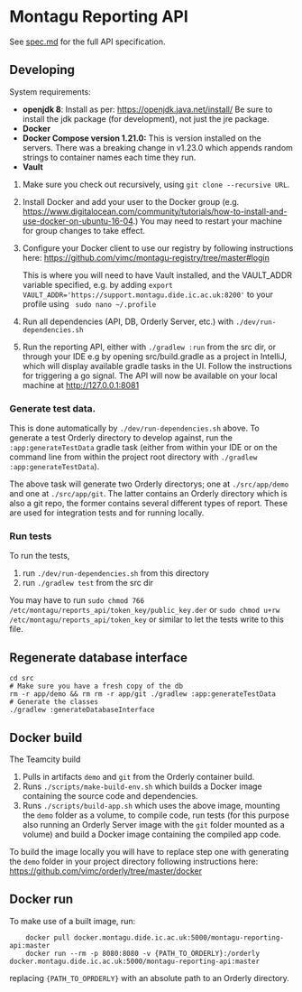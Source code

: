 # Montagu Reporting API

See [spec.md](/src/app/src/test/resources/spec/spec.md) for the full API specification.

## Developing
System requirements:
* **openjdk 8**: Install as per: https://openjdk.java.net/install/ Be sure to install the jdk package 
(for  development), not just the jre package.
* **Docker**
* **Docker Compose version 1.21.0:** This is version installed on the servers. There was a breaking change in 
v1.23.0 which appends random strings to container names each time they run.
* **Vault**

1. Make sure you check out recursively, using `git clone --recursive URL`.
2. Install Docker and add your user to the Docker group 
   (e.g. https://www.digitalocean.com/community/tutorials/how-to-install-and-use-docker-on-ubuntu-16-04.) 
   You may need to restart your machine for group changes to take effect.
3. Configure your Docker client to use our registry by following instructions 
   here: https://github.com/vimc/montagu-registry/tree/master#login 
   
   This is where you will need to have Vault 
   installed, and the VAULT_ADDR variable specified, e.g. by adding 
   `export VAULT_ADDR='https://support.montagu.dide.ic.ac.uk:8200'` to your profile using ` sudo nano ~/.profile` 
4. Run all dependencies (API, DB, Orderly Server, etc.) with 
   `./dev/run-dependencies.sh`
5. Run the reporting API, either with `./gradlew :run` from the src dir, or through your IDE e.g by opening src/build.gradle as a 
   project in IntelliJ, which will display available gradle tasks in the UI. Follow the instructions for triggering a
   go signal. The API will now be available on your local machine at http://127.0.0.1:8081
 

### Generate test data.  
This is done automatically by `./dev/run-dependencies.sh` above. To generate a test
Orderly directory to develop against, run the `:app:generateTestData` gradle
task (either from within your IDE or on the command line from within the project
root directory with `./gradlew :app:generateTestData`).

The above task will generate two Orderly directorys; one at `./src/app/demo`
and one at `./src/app/git`. The latter contains an Orderly directory which is
also a git repo, the former contains several different types of report. These
are used for integration tests and for running locally.

### Run tests
To run the tests, 
1. run `./dev/run-dependencies.sh` from this directory
2. run `./gradlew test` from the src dir

You may have to run `sudo chmod 766 /etc/montagu/reports_api/token_key/public_key.der`
or `sudo chmod u+rw /etc/montagu/reports_api/token_key` or similar to let the tests write to this file.

## Regenerate database interface
```
cd src
# Make sure you have a fresh copy of the db
rm -r app/demo && rm rm -r app/git ./gradlew :app:generateTestData
# Generate the classes
./gradlew :generateDatabaseInterface
```

## Docker build
The Teamcity build
1. Pulls in artifacts `demo` and `git` from the Orderly container build.
2. Runs `./scripts/make-build-env.sh` which builds a Docker image containing the source code and dependencies.
3. Runs `./scripts/build-app.sh` which uses the above image, mounting the `demo` folder as a volume, to compile code, run tests (for this purpose also running an Orderly Server image with the `git` folder mounted as a volume) and build a Docker image containing the compiled app code.

To build the image locally you will have to replace step one with generating the `demo` folder in your project directory following instructions here: https://github.com/vimc/orderly/tree/master/docker

## Docker run
To make use of a built image, run:

        docker pull docker.montagu.dide.ic.ac.uk:5000/montagu-reporting-api:master
        docker run --rm -p 8080:8080 -v {PATH_TO_ORDERLY}:/orderly docker.montagu.dide.ic.ac.uk:5000/montagu-reporting-api:master

replacing `{PATH_TO_OPRDERLY}` with an absolute path to an Orderly directory.
